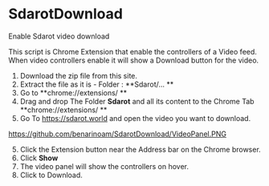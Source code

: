 # SdarotDownload
Enable Sdarot video download

This script is Chrome Extension that enable the controllers of a Video feed. 
When video controllers enable it will show a Download button for the video.

1. Download the zip file from this site.
2. Extract the file as it is - Folder : **Sdarot/... **
2. Go to **chrome://extensions/ **
3. Drag and drop The Folder **Sdarot** and all its content to the Chrome Tab **chrome://extensions/ **
4. Go To https://sdarot.world and open the video you want to download.

https://github.com/benarinoam/SdarotDownload/VideoPanel.PNG

5. Click the Extension button near the Address bar on the Chrome browser.
6. Click **Show** 
7. The video panel will show the controllers on hover.
8. Click to Download.
